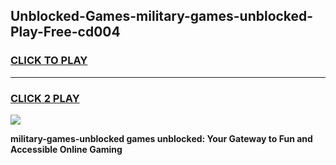 
## Unblocked-Games-military-games-unblocked-Play-Free-cd004
<h3>
<a href="https://premium76.site?title=military-games-unblocked&ref=23A">CLICK TO PLAY</a></h3>
<hr>

<h3>
<a href="https://premium76.site?title=military-games-unblocked&ref=23A">CLICK 2 PLAY</a>
  
</h3>

<a href="https://premium76.site?title=military-games-unblocked&ref=23A"><img src="https://clearcache.store/games.png"></a>


**military-games-unblocked games unblocked: Your Gateway to Fun and Accessible Online Gaming**
